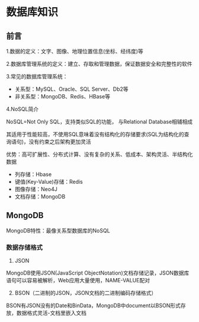 # 数据库知识

## 前言

1.数据的定义：文字、图像、地理位置信息(坐标、经纬度)等

2.数据库管理系统的定义：建立、存取和管理数据，保证数据安全和完整性的软件

3.常见的数据库管理系统：

* 关系型：MySQL、Oracle、SQL Server、Db2等
* 非关系型：MongoDB、Redis、HBase等

4.NoSQL简介

NoSQL=Not Only SQL，支持类似SQL的功能， 与Relational Database相辅相成

其适用于性能较高，不使用SQL意味着没有结构化的存储要求(SQL为结构化的查询语句)，没有约束之后架构更加灵活

优势：高可扩展性、分布式计算、没有复杂的关系、低成本、架构灵活、半结构化数据

* 列存储：Hbase
* 键值(Key-Value)存储：Redis
* 图像存储：Neo4J
* 文档存储：MongoDB

## MongoDB

MongoDB特性：最像关系型数据库的NoSQL

### 数据存储格式
1. JSON

MongoDB使用JSON(JavaScript ObjectNotation)文档存储记录，JSON数据库语句可以容易被解析，Web应用大量使用，NAME-VALUE配对

2. BSON（二进制的JSON，JSON文档的二进制编码存储格式）

BSON有JSON没有的Date和BinData，MongoDB中document以BSON形式存放，数据格式灵活-文档里嵌入文档

